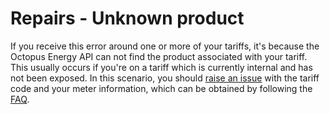 # Repairs - Unknown product

If you receive this error around one or more of your tariffs, it's because the Octopus Energy API can not find the product associated with your tariff. This usually occurs if you're on a tariff which is currently internal and has not been exposed. In this scenario, you should [raise an issue](https://github.com/BottlecapDave/HomeAssistant-OctopusEnergy/issues) with the tariff code and your meter information, which can be obtained by following the [FAQ](../faq.md#ive-been-asked-for-my-meter-information-in-a-bug-request-how-do-i-obtain-this).